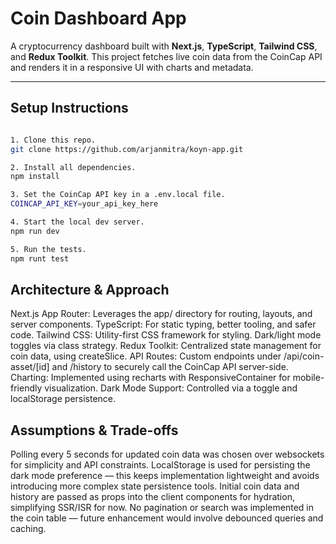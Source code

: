 # Coin Dashboard App

A cryptocurrency dashboard built with **Next.js**, **TypeScript**, **Tailwind CSS**, and **Redux Toolkit**. This project fetches live coin data from the CoinCap API and renders it in a responsive UI with charts and metadata.

---

## Setup Instructions

```bash

1. Clone this repo.
git clone https://github.com/arjanmitra/koyn-app.git

2. Install all dependencies.
npm install

3. Set the CoinCap API key in a .env.local file.
COINCAP_API_KEY=your_api_key_here

4. Start the local dev server.
npm run dev

5. Run the tests.
npm runt test

```

## Architecture & Approach

Next.js App Router: Leverages the app/ directory for routing, layouts, and server components.
TypeScript: For static typing, better tooling, and safer code.
Tailwind CSS: Utility-first CSS framework for styling. Dark/light mode toggles via class strategy.
Redux Toolkit: Centralized state management for coin data, using createSlice.
API Routes: Custom endpoints under /api/coin-asset/[id] and /history to securely call the CoinCap API server-side.
Charting: Implemented using recharts with ResponsiveContainer for mobile-friendly visualization.
Dark Mode Support: Controlled via a <html class="dark"> toggle and localStorage persistence.

## Assumptions & Trade-offs
Polling every 5 seconds for updated coin data was chosen over websockets for simplicity and API constraints.
LocalStorage is used for persisting the dark mode preference — this keeps implementation lightweight and avoids introducing more complex state persistence tools.
Initial coin data and history are passed as props into the client components for hydration, simplifying SSR/ISR for now.
No pagination or search was implemented in the coin table — future enhancement would involve debounced queries and caching.